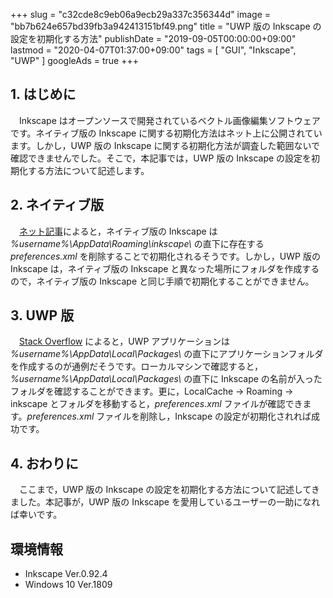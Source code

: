 +++
slug = "c32cde8c9eb06a9ecb29a337c356344d"
image = "bb7b624e657bd39fb3a942413151bf49.png"
title = "UWP 版の Inkscape の設定を初期化する方法"
publishDate = "2019-09-05T00:00:00+09:00"
lastmod = "2020-04-07T01:37:00+09:00"
tags = [ "GUI", "Inkscape", "UWP" ]
googleAds = true
+++

## 1. はじめに

　Inkscape はオープンソースで開発されているベクトル画像編集ソフトウェアです。ネイティブ版の Inkscape に関する初期化方法はネット上に公開されています。しかし，UWP 版の Inkscape に関する初期化方法が調査した範囲ないで確認できませんでした。そこで，本記事では，UWP 版の Inkscape の設定を初期化する方法について記述します。

## 2. ネイティブ版

　[ネット記事](https://npokasc.com/pc/post-14020/)によると，ネイティブ版の Inkscape は *%username%\AppData\Roaming\inkscape\\* の直下に存在する *preferences.xml* を削除することで初期化されるそうです。しかし，UWP 版の Inkscape は，ネイティブ版の Inkscape と異なった場所にフォルダを作成するので，ネイティブ版の Inkscape と同じ手順で初期化することができません。

## 3. UWP 版

　[Stack Overflow](https://stackoverflow.com/questions/52934042/uwp-settings-file) によると，UWP アプリケーションは *%username%\AppData\Local\Packages\\* の直下にアプリケーションフォルダを作成するのが通例だそうです。ローカルマシンで確認すると，*%username%\AppData\Local\Packages\\* の直下に Inkscape の名前が入ったフォルダを確認することができます。更に，LocalCache → Roaming → inkscape とフォルダを移動すると，*preferences.xml* ファイルが確認できます。*preferences.xml* ファイルを削除し，Inkscape の設定が初期化されれば成功です。

## 4. おわりに

　ここまで，UWP 版の Inkscape の設定を初期化する方法について記述してきました。本記事が，UWP 版の Inkscape を愛用しているユーザーの一助になれば幸いです。

## 環境情報

 * Inkscape Ver.0.92.4 
 * Windows 10 Ver.1809
